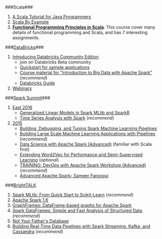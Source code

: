 ###Scala###
1. [A Scala Tutorial for Java Programmers](http://docs.scala-lang.org/tutorials/scala-for-java-programmers.html)
2. [Scala By Example](http://www.scala-lang.org/docu/files/ScalaByExample.pdf)
3. **[Functional Programming Principles in Scala](https://www.coursera.org/course/progfun)**: This course cover many details of functional programming and Scala, and has 7 interesting assignments. 

###[DataBricks](https://databricks.com/)###
1. [Introducing Databricks Community Edition](https://databricks.com/blog/2016/02/17/introducing-databricks-community-edition-apache-spark-for-all.html)
    * join on Databricks Beta community 
    * [Quickstart for sample applications](https://docs.cloud.databricks.com/docs/latest/sample_applications/index.html#Introduction%20(Readme).html)
    * [Course material for "Introduction to Big Data with Apache Spark"](https://docs.cloud.databricks.com/docs/latest/courses/index.html#Introduction%20to%20Big%20Data%20with%20Apache%20Spark%20(CS100-1x)/Introduction%20(README).html)  (_recommend_)
    * [Databricks Guide](https://docs.cloud.databricks.com/docs/latest/databricks_guide/index.html#00%20Welcome%20to%20Databricks.html)
2. [Webinars](https://databricks.com/resources/webinars?utm_campaign=Webinar&utm_source=hs_email&utm_medium=email&utm_content=27719892&_hsenc=p2ANqtz-9mXhVB-vSqvF23aY-A8DbviyILcm_BR9cX_kshXlWDDxryz5EATAh8slbckCkM0Sq7UpDCdJh9r28BH8_1yYWM4i50oQ&_hsmi=27719892)

###[Spark Summit](https://spark-summit.org/)###
1. [East 2016](https://spark-summit.org/east-2016/schedule/)
   * [Generalized Linear Models in Spark MLlib and SparkR](https://spark-summit.org/east-2016/events/generalized-linear-models-in-spark-mllib-and-sparkr/)
   * [Time Series Analysis with Spark](https://spark-summit.org/east-2016/events/time-series-analysis-with-spark/) (_recommend_)
2. [2015](https://spark-summit.org/2015/)
   * [Building, Debugging, and Tuning Spark Machine Learning Pipelines](https://spark-summit.org/2015/events/practical-machine-learning-pipelines-with-mllib-2/)
   * [Building Large Scale Machine Learning Applications with Pipelines](https://spark-summit.org/2015/events/building-large-scale-machine-learning-applications-with-pipelines/) (_recommend_)
   * [Data Science with Apache Spark (Advanced)](https://spark-summit.org/2015/events/training-data-science-with-apache-spark-advanced/) (familiar with Scala first)
   * [Extending Word2Vec for Performance and Semi-Supervised Learning](https://spark-summit.org/2015/events/extending-word2vec-for-performance-and-semi-supervised-learning/) (_optional_)
   * [TRAINING: DevOps with Apache Spark Workshop (Advanced)](https://spark-summit.org/2015/events/training-devops-with-apache-spark-workshop-advanced/) (_recommend_)
   * [Advanced Apache Spark- Sameer Farooqui](https://www.youtube.com/watch?v=7ooZ4S7Ay6Y)
   
###[BrightTALK](https://www.brighttalk.com)
1. [Spark MLlib: From Quick Start to Scikit-Learn](https://www.brighttalk.com/webcast/12891/189409?autoclick=true&utm_source=brighttalk-recommend&utm_campaign=followup&utm_medium=email&utm_content=organic) (_recommend_)
2. [Apache Spark 1.6](https://www.brighttalk.com/webcast/12891/181843)
3. [GraphFrames: DataFrame-based graphs for Apache Spark](https://www.brighttalk.com/webcast/12891/199003?autoclick=true&utm_source=brighttalk-recommend&utm_campaign=followup&utm_medium=email&utm_content=organic)
4. [Spark DataFrames: Simple and Fast Analysis of Structured Data](https://www.brighttalk.com/webcast/12891/166495?utm_campaign=knowledge-feed&utm_content=&utm_source=brighttalk-portal&utm_medium=web&utm_term=) (_recommend_)
5. [Not Your Father's Database](https://www.brighttalk.com/webcast/12891/196891?autoclick=true&utm_source=brighttalk-recommend&utm_campaign=followup&utm_medium=email&utm_content=organic)
6. [Building Real-Time Data Pipelines with Spark Streaming, Kafka, and Cassandra](https://www.brighttalk.com/webcast/12641/193223/building-real-time-data-pipelines-with-spark-streaming-kafka-and-cassandra) (_recommend_)
